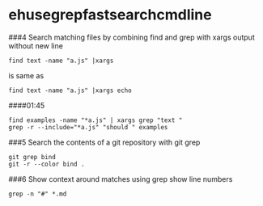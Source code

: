 # ehusegrepfastsearchcmdline
###4 Search matching files by combining find and grep with xargs
output without new line
```
find text -name "a.js" |xargs
```
is same as
```
find text -name "a.js" |xargs echo
```

####01:45
```
find examples -name "*a.js" | xargs grep "text "
grep -r --include="*a.js" "should " examples
```


###5 Search the contents of a git repository with git grep
```
git grep bind
git -r --color bind .
```

###6 Show context around matches using grep
show line numbers
```
grep -n "#" *.md
```
